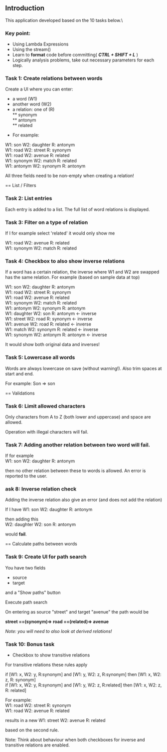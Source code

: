 ## Introduction

This application developed based on the 10 tasks below.\

### Key point: 
* Using Lambda Expressions
* Using the stream()
* Learn to **format** code before committing( **_CTRL + SHIFT + L_** )
* Logically analysis problems, take out necessary parameters for each step.


### Task 1: Create relations between words

Create a UI where you can enter:

* a word (W1)
* another word (W2)
* a relation: one of (R) \
** synonym\
** antonym\
** related

- For example:

W1: son      W2: daughter  R: antonym\
W1: road     W2: street    R: synonym\
W1: road     W2: avenue    R: related\
W1: synonym  W2: match     R: related\
W1: antonym  W2: synonym   R: antonym

All three fields need to be non-empty when creating a relation!


== List / Filters

### Task 2: List entries

Each entry is added to a list. The full list of word relations is displayed.

### Task 3: Filter on a type of relation

If I for example select 'related' it would only show me

W1: road     W2: avenue    R: related\
W1: synonym  W2: match     R: related

### Task 4: Checkbox to also show inverse relations

If a word has a certain relation, the inverse where W1 and W2 are swapped has the same relation.
For example (based on sample data at top)

W1: son        W2: daughter  R: antonym\
W1: road       W2: street    R: synonym\
W1: road       W2: avenue    R: related\
W1: synonym    W2: match     R: related\
W1: antonym    W2: synonym   R: antonym\
W1: daughter   W2: son       R: antonym   <- inverse\
W1: street     W2: road      R: synonym   <- inverse\
W1: avenue     W2: road      R: related   <- inverse\
W1: match      W2: synonym   R: related   <- inverse\
W1: synonym    W2: antonym   R: antonym   <- inverse

It would show both original data and inverses!


### Task 5: Lowercase all words

Words are always lowercase on save (without warning!).
Also trim spaces at start and end.

For example: Son => son


== Validations

### Task 6: Limit allowed characters

Only characters from A to Z (both lower and uppercase) and space are allowed.

Operation with illegal characters will fail.


### Task 7: Adding another relation between two word will fail.

If for example\
W1: son W2: daughter  R: antonym

then no other relation between these to words is allowed.
An error is reported to the user.


### ask 8: Inverse relation check

Adding the inverse relation also give an error (and does not add the relation)

If I have
W1: son W2: daughter  R: antonym

then adding this\
W2: daughter W2: son   R: antonym

would **fail**.



== Calculate paths between words

### Task 9: Create UI for path search

You have two fields
* source
* target

and a "Show paths" button

Execute path search

On entering as source "street" and target "avenue" the path would be

   **street ==(synonym)=> road ==(related)=> avenue**

_Note: you will need to also look at derived relations!_


### Task 10: Bonus task

* Checkbox to show transitive relations

For transitive relations these rules apply

if [W1: x, W2: y, R:synonym] and [W1: y, W2: z, R:synonym] then [W1: x, W2: z, R: synonym]\
if [W1: x, W2: y, R:synonym] and [W1: y, W2: z, R:related] then [W1: x, W2: z, R: related]

For example:\
  W1: road     W2: street    R: synonym\
  W1: road     W2: avenue    R: related

results in a new 
  W1: street   W2: avenue    R: related

based on the second rule.


Note: Think about behaviour when both checkboxes for inverse and transitive relations are enabled.
